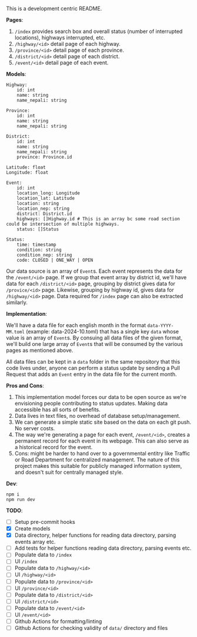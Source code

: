 This is a development centric README.

**Pages**:

1. `/index` provides search box and overall status (number of interrupted locations), highways interrupted, etc.
1. `/highway/<id>` detail page of each highway.
1. `/province/<id>` detail page of each province.
1. `/district/<id>` detail page of each district.
1. `/event/<id>` detail page of each event.

**Models**:

```
Highway:
    id: int
    name: string
    name_nepali: string

Province:
    id: int
    name: string
    name_nepali: string

District:
    id: int
    name: string
    name_nepali: string
    province: Province.id

Latitude: float
Longitude: float

Event:
    id: int
    location_long: Longitude
    location_lat: Latitude
    location: string
    location_nep: string
    district: District.id
    highways: []Highway.id # This is an array bc some road section could be intersection of multiple highways.
    status: []Status

Status:
    time: timestamp
    condition: string
    condition_nep: string
    code: CLOSED | ONE_WAY | OPEN
```

Our data source is an array of `Event`s. Each event represents the data for the `/event/<id>` page. If we group that
event array by district id, we'll have data for each `/district/<id>` page, grouping by district gives data for
`/provice/<id>` page. Likewise, grouping by highway id, gives data for `/highway/<id>` page. Data required for `/index`
page can also be extracted similarly.

**Implementation**:

We'll have a data file for each english month in the format `data-YYYY-MM.toml` (example: data-2024-10.toml) that has a
single key `data` whose value is an array of `Event`s. By consuing all data files of the given format, we'll build one
large array of `Event`s that will be consumed by the various pages as mentioned above.

All data files can be kept in a `data` folder in the same repository that this code lives under, anyone can perform a
status update by sending a Pull Request that adds an `Event` entry in the data file for the current month.

**Pros and Cons**:

1. This implementation model forces our data to be open source as we're envisioning people contributing to status
   updates. Making data accessible has all sorts of benefits.
1. Data lives in text files, no overhead of database setup/management.
1. We can generate a simple static site based on the data on each git push. No server costs.
1. The way we're generating a page for each event, `/event/<id>`, creates a permanent record for each event in its
   webpage. This can also serve as a historical record for the event.
1. Cons: might be harder to hand over to a governmental entitry like Traffic or Road Department for centralized
   management. The nature of this project makes this suitable for publicly managed information system, and doesn't suit
   for centrally managed style.

**Dev**:

```
npm i
npm run dev
```

**TODO**:

- [ ] Setup pre-commit hooks
- [x] Create models
- [x] Data directory, helper functions for reading data directory, parsing events array etc.
- [ ] Add tests for helper functions reading data directory, parsing events etc.
- [ ] Populate data to `/index`
- [ ] UI `/index`
- [ ] Populate data to `/highway/<id>`
- [ ] UI `/highway/<id>`
- [ ] Populate data to `/province/<id>`
- [ ] UI `/province/<id>`
- [ ] Populate data to `/district/<id>`
- [ ] UI `/district/<id>`
- [ ] Populate data to `/event/<id>`
- [ ] UI `/event/<id>`
- [ ] Github Actions for formatting/linting
- [ ] Github Actions for checking validity of `data/` directory and files
